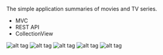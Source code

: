 The simple application summaries of movies and TV series.
- MVC
- REST API
- CollectionView

![alt tag](https://user-images.githubusercontent.com/45259348/90385439-723a9180-e083-11ea-8cb6-113a891267e2.png)
![alt tag](https://user-images.githubusercontent.com/45259348/90385450-76ff4580-e083-11ea-8d9e-4dd504734f2e.png)
![alt tag](https://user-images.githubusercontent.com/45259348/90385462-7b2b6300-e083-11ea-9697-c07c14613947.png)
![alt tag](https://user-images.githubusercontent.com/45259348/90385479-82eb0780-e083-11ea-8c2d-b3b10539071a.png)
![alt tag](https://user-images.githubusercontent.com/45259348/90385499-8a121580-e083-11ea-822e-b231a6fd6ce6.png)
